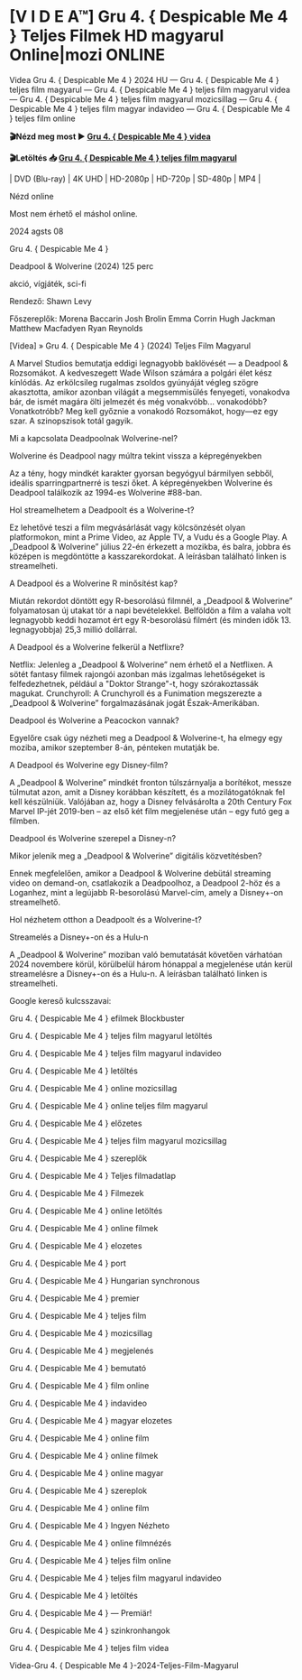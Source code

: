 # [V I D E A™] Gru 4. { Despicable Me 4 } Teljes Filmek HD magyarul Online|mozi ONLINE


Videa Gru 4. { Despicable Me 4 } 2024 HU — Gru 4. { Despicable Me 4 } teljes film magyarul — Gru 4. { Despicable Me 4 } teljes film magyarul videa — Gru 4. { Despicable Me 4 } teljes film magyarul mozicsillag — Gru 4. { Despicable Me 4 } teljes film magyar indavideo — Gru 4. { Despicable Me 4 } teljes film online

**🎬Nézd meg most ► [Gru 4. { Despicable Me 4 } videa](https://is.gd/rKfvVX)**

**🎬Letöltés 📥 [Gru 4. { Despicable Me 4 } teljes film magyarul](https://is.gd/rKfvVX)**


| DVD (Blu-ray) | 4K UHD | HD-2080p | HD-720p | SD-480p | MP4 |

Nézd online

Most nem érhető el máshol online.

2024 agsts 08

Gru 4. { Despicable Me 4 }

Deadpool & Wolverine (2024) 125 perc

akció, vígjáték, sci-fi

Rendező: Shawn Levy

Főszereplők: Morena Baccarin Josh Brolin Emma Corrin Hugh Jackman Matthew Macfadyen Ryan Reynolds

[Videa] » Gru 4. { Despicable Me 4 } (2024) Teljes Film Magyarul

A Marvel Studios bemutatja eddigi legnagyobb baklövését — a Deadpool & Rozsomákot. A kedveszegett Wade Wilson számára a polgári élet kész kínlódás. Az erkölcsileg rugalmas zsoldos gyúnyáját végleg szögre akasztotta, amikor azonban világát a megsemmisülés fenyegeti, vonakodva bár, de ismét magára ölti jelmezét és még vonakvóbb... vonakodóbb? Vonatkotróbb? Meg kell győznie a vonakodó Rozsomákot, hogy—ez egy szar. A szinopszisok totál gagyik.

Mi a kapcsolata Deadpoolnak Wolverine-nel?

Wolverine és Deadpool nagy múltra tekint vissza a képregényekben

Az a tény, hogy mindkét karakter gyorsan begyógyul bármilyen sebből, ideális sparringpartnerré is teszi őket. A képregényekben Wolverine és Deadpool találkozik az 1994-es Wolverine #88-ban.

Hol streamelhetem a Deadpoolt és a Wolverine-t?

Ez lehetővé teszi a film megvásárlását vagy kölcsönzését olyan platformokon, mint a Prime Video, az Apple TV, a Vudu és a Google Play. A „Deadpool & Wolverine” július 22-én érkezett a mozikba, és balra, jobbra és középen is megdöntötte a kasszarekordokat. A leírásban található linken is streamelheti.

A Deadpool és a Wolverine R minősítést kap?

Miután rekordot döntött egy R-besorolású filmnél, a „Deadpool & Wolverine” folyamatosan új utakat tör a napi bevételekkel. Belföldön a film a valaha volt legnagyobb keddi hozamot ért egy R-besorolású filmért (és minden idők 13. legnagyobbja) 25,3 millió dollárral.

A Deadpool és a Wolverine felkerül a Netflixre?

Netflix: Jelenleg a „Deadpool & Wolverine” nem érhető el a Netflixen. A sötét fantasy filmek rajongói azonban más izgalmas lehetőségeket is felfedezhetnek, például a "Doktor Strange"-t, hogy szórakoztassák magukat. Crunchyroll: A Crunchyroll és a Funimation megszerezte a „Deadpool & Wolverine” forgalmazásának jogát Észak-Amerikában.

Deadpool és Wolverine a Peacockon vannak?

Egyelőre csak úgy nézheti meg a Deadpool & Wolverine-t, ha elmegy egy moziba, amikor szeptember 8-án, pénteken mutatják be.

A Deadpool és Wolverine egy Disney-film?

A „Deadpool & Wolverine” mindkét fronton túlszárnyalja a borítékot, messze túlmutat azon, amit a Disney korábban készített, és a mozilátogatóknak fel kell készülniük. Valójában az, hogy a Disney felvásárolta a 20th Century Fox Marvel IP-jét 2019-ben – az első két film megjelenése után – egy futó geg a filmben.

Deadpool és Wolverine szerepel a Disney-n?

Mikor jelenik meg a „Deadpool & Wolverine” digitális közvetítésben?

Ennek megfelelően, amikor a Deadpool & Wolverine debütál streaming video on demand-on, csatlakozik a Deadpoolhoz, a Deadpool 2-höz és a Loganhez, mint a legújabb R-besorolású Marvel-cím, amely a Disney+-on streamelhető.

Hol nézhetem otthon a Deadpoolt és a Wolverine-t?

Streamelés a Disney+-on és a Hulu-n

A „Deadpool & Wolverine” moziban való bemutatását követően várhatóan 2024 novembere körül, körülbelül három hónappal a megjelenése után kerül streamelésre a Disney+-on és a Hulu-n. A leírásban található linken is streamelheti.

Google kereső kulcsszavai:

Gru 4. { Despicable Me 4 } efilmek Blockbuster

Gru 4. { Despicable Me 4 } teljes film magyarul letöltés

Gru 4. { Despicable Me 4 } teljes film magyarul indavideo

Gru 4. { Despicable Me 4 } letöltés

Gru 4. { Despicable Me 4 } online mozicsillag

Gru 4. { Despicable Me 4 } online teljes film magyarul

Gru 4. { Despicable Me 4 } előzetes

Gru 4. { Despicable Me 4 } teljes film magyarul mozicsillag

Gru 4. { Despicable Me 4 } szereplők

Gru 4. { Despicable Me 4 } Teljes filmadatlap

Gru 4. { Despicable Me 4 } Filmezek

Gru 4. { Despicable Me 4 } online letöltés

Gru 4. { Despicable Me 4 } online filmek

Gru 4. { Despicable Me 4 } elozetes

Gru 4. { Despicable Me 4 } port

Gru 4. { Despicable Me 4 } Hungarian synchronous

Gru 4. { Despicable Me 4 } premier

Gru 4. { Despicable Me 4 } teljes film

Gru 4. { Despicable Me 4 } mozicsillag

Gru 4. { Despicable Me 4 } megjelenés

Gru 4. { Despicable Me 4 } bemutató

Gru 4. { Despicable Me 4 } film online

Gru 4. { Despicable Me 4 } indavideo

Gru 4. { Despicable Me 4 } magyar elozetes

Gru 4. { Despicable Me 4 } online film

Gru 4. { Despicable Me 4 } online filmek

Gru 4. { Despicable Me 4 } online magyar

Gru 4. { Despicable Me 4 } szereplok

Gru 4. { Despicable Me 4 } online film

Gru 4. { Despicable Me 4 } Ingyen Nézheto

Gru 4. { Despicable Me 4 } online filmnézés

Gru 4. { Despicable Me 4 } teljes film online

Gru 4. { Despicable Me 4 } teljes film magyarul indavideo

Gru 4. { Despicable Me 4 } letöltés

Gru 4. { Despicable Me 4 } — Premiär!

Gru 4. { Despicable Me 4 } szinkronhangok

Gru 4. { Despicable Me 4 } teljes film videa

Videa-Gru 4. { Despicable Me 4 }-2024-Teljes-Film-Magyarul
